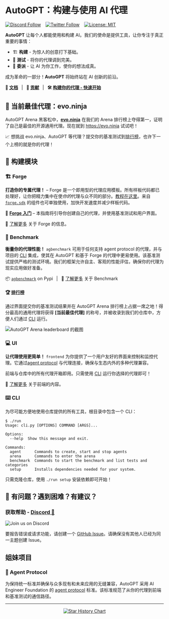# AutoGPT：构建与使用 AI 代理

[![Discord Follow](https://dcbadge.vercel.app/api/server/autogpt?style=flat)](https://discord.gg/autogpt) &ensp;
[![Twitter Follow](https://img.shields.io/twitter/follow/Auto_GPT?style=social)](https://twitter.com/Auto_GPT) &ensp;
[![License: MIT](https://img.shields.io/badge/License-MIT-yellow.svg)](https://opensource.org/licenses/MIT)

**AutoGPT** 让每个人都能使用和构建 AI。我们的使命是提供工具，让你专注于真正重要的事情：

- 🏗️ **构建** - 为惊人的创意打下基础。
- 🧪 **测试** - 将你的代理调到完美。
- 🤝 **委派** - 让 AI 为你工作，使你的想法成真。

成为革命的一部分！**AutoGPT** 将始终站在 AI 创新的前沿。

**📖 [文档](https://docs.agpt.co)**
&ensp;|&ensp;
**🚀 [贡献](CONTRIBUTING.md)**
&ensp;|&ensp;
**🛠️ [构建你的代理 - 快速开始](QUICKSTART.md)**

## 🥇 当前最佳代理：evo.ninja
[Current Best Agent]: #-current-best-agent-evoninja

AutoGPT Arena 黑客松中，[**evo.ninja**](https://github.com/polywrap/evo.ninja) 在我们的 Arena 排行榜上夺得第一，证明了自己是最佳的开源通用代理。现在就到 https://evo.ninja 试试吧！

📈 想挑战 evo.ninja、AutoGPT 等代理？提交你的基准测试到[排行榜](#-leaderboard)，也许下一个上榜的就是你的代理！

## 🧱 构建模块

### 🏗️ Forge

**打造你的专属代理！** – Forge 是一个即用型的代理应用模板。所有样板代码都已处理好，让你把精力集中在使*你的*代理与众不同的部分。[教程在这里](https://medium.com/@aiedge/autogpt-forge-e3de53cc58ec)。来自 [`forge.sdk`](/autogpts/forge/forge/sdk) 的组件也可单独使用，加快开发速度并减少样板代码。

🚀 [**Forge 入门**](https://github.com/Significant-Gravitas/AutoGPT/blob/master/autogpts/forge/tutorials/001_getting_started.md) – 本指南将引导你创建自己的代理，并使用基准测试和用户界面。

📘 [了解更多](https://github.com/Significant-Gravitas/AutoGPT/tree/master/autogpts/forge) 关于 Forge 的信息。

### 🎯 Benchmark

**衡量你的代理性能！** `agbenchmark` 可用于任何支持 agent protocol 的代理，并与项目的 [CLI] 集成，使其在 AutoGPT 和基于 Forge 的代理中更易使用。该基准测试提供严格的测试环境。我们的框架允许自主、客观的性能评估，确保你的代理为现实应用做好准备。

<!-- TODO: insert visual demonstrating the benchmark -->

📦 [`agbenchmark`](https://pypi.org/project/agbenchmark/) on Pypi
&ensp;|&ensp;
📘 [了解更多](https://github.com/Significant-Gravitas/AutoGPT/blob/master/benchmark) 关于 Benchmark

#### 🏆 [排行榜][leaderboard]
[leaderboard]: https://leaderboard.agpt.co

通过界面提交你的基准测试结果并在 AutoGPT Arena 排行榜上占据一席之地！得分最高的通用代理将获得 **[当前最佳代理]** 的称号，并被收录到我们的仓库中，方便人们通过 [CLI] 运行。

![AutoGPT Arena leaderboard 的截图](https://github.com/Significant-Gravitas/AutoGPT/assets/12185583/60813392-9ddb-4cca-bb44-b477dbae225d)

### 💻 UI

**让代理使用更简单！** `frontend` 为你提供了一个用户友好的界面来控制和监控代理。它通过[agent protocol](#-agent-protocol) 与代理连接，确保与生态内外的多种代理兼容。

<!-- TODO: instert screenshot of front end -->

前端与仓库中的所有代理开箱即用。只需使用 [CLI] 运行你选择的代理即可！

📘 [了解更多](https://github.com/Significant-Gravitas/AutoGPT/tree/master/frontend) 关于前端的内容。

### ⌨️ CLI

[CLI]: #-cli

为尽可能方便地使用仓库提供的所有工具，根目录中包含一个 CLI：

```shell
$ ./run
Usage: cli.py [OPTIONS] COMMAND [ARGS]...

Options:
  --help  Show this message and exit.

Commands:
  agent      Commands to create, start and stop agents
  arena      Commands to enter the arena
  benchmark  Commands to start the benchmark and list tests and categories
  setup      Installs dependencies needed for your system.
```

只需克隆仓库，使用 `./run setup` 安装依赖即可开始！

## 🤔 有问题？遇到困难？有建议？

### 获取帮助 - [Discord 💬](https://discord.gg/autogpt)

![Join us on Discord](https://invidget.switchblade.xyz/autogpt)

要报告错误或请求功能，请创建一个 [GitHub Issue](https://github.com/Significant-Gravitas/AutoGPT/issues/new/choose)。请确保没有其他人已经为同一主题创建 Issue。

## 姐妹项目

### 🔄 Agent Protocol

为保持统一标准并确保与众多现有和未来应用的无缝兼容，AutoGPT 采用 AI Engineer Foundation 的 [agent protocol](https://agentprotocol.ai/) 标准。该标准规范了从你的代理到前端和基准测试的通信路径。

---

<p align="center">
<a href="https://star-history.com/#Significant-Gravitas/AutoGPT">
  <picture>
    <source media="(prefers-color-scheme: dark)" srcset="https://api.star-history.com/svg?repos=Significant-Gravitas/AutoGPT&type=Date&theme=dark" />
    <source media="(prefers-color-scheme: light)" srcset="https://api.star-history.com/svg?repos=Significant-Gravitas/AutoGPT&type=Date" />
    <img alt="Star History Chart" src="https://api.star-history.com/svg?repos=Significant-Gravitas/AutoGPT&type=Date" />
  </picture>
</a>
</p>
